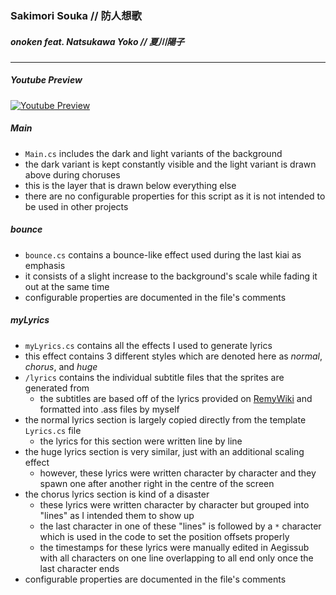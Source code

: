 ### Sakimori Souka // 防人想歌

##### onoken feat. Natsukawa Yoko // 夏川陽子

---

##### Youtube Preview

[![Youtube Preview](https://i.imgur.com/kqeXhX9.png)](https://www.youtube.com/watch?v=vObrA4xrPe4 "Youtube Preview")

##### Main

* `Main.cs` includes the dark and light variants of the background
* the dark variant is kept constantly visible and the light variant is drawn above during choruses
* this is the layer that is drawn below everything else
* there are no configurable properties for this script as it is not intended to be used in other projects

##### bounce

* `bounce.cs` contains a bounce-like effect used during the last kiai as emphasis
* it consists of a slight increase to the background's scale while fading it out at the same time
* configurable properties are documented in the file's comments

##### myLyrics
* `myLyrics.cs` contains all the effects I used to generate lyrics
* this effect contains 3 different styles which are denoted here as *normal*, *chorus*, and *huge*
* `/lyrics` contains the individual subtitle files that the sprites are generated from
  * the subtitles are based off of the lyrics provided on [RemyWiki](https://remywiki.com/Sakimori_souka) and formatted into .ass files by myself
* the normal lyrics section is largely copied directly from the template `Lyrics.cs` file
  * the lyrics for this section were written line by line
* the huge lyrics section is very similar, just with an additional scaling effect
  * however, these lyrics were written character by character and they spawn one after another right in the centre of the screen
* the chorus lyrics section is kind of a disaster
  * these lyrics were written character by character but grouped into "lines" as I intended them to show up
  * the last character in one of these "lines" is followed by a `*` character which is used in the code to set the position offsets properly
  * the timestamps for these lyrics were manually edited in Aegissub with all characters on one line overlapping to all end only once the last character ends
* configurable properties are documented in the file's comments
